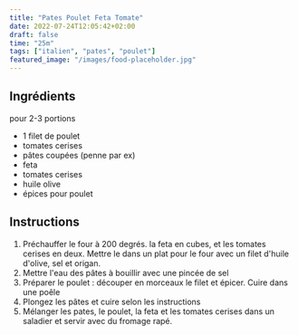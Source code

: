 ```yaml
---
title: "Pates Poulet Feta Tomate"
date: 2022-07-24T12:05:42+02:00 
draft: false
time: "25m"
tags: ["italien", "pates", "poulet"]
featured_image: "/images/food-placeholder.jpg"
---
```


## Ingrédients

pour 2-3 portions

- 1 filet de poulet
- tomates cerises
- pâtes coupées (penne par ex)
- feta
- tomates cerises
- huile olive
- épices pour poulet

## Instructions

1. Préchauffer le four à 200 degrés. la feta en cubes, et les tomates cerises en deux. Mettre le dans un plat pour le four avec un filet d'huile d'olive, sel et origan.
2. Mettre l'eau des pâtes à bouillir avec une pincée de sel
3. Préparer le poulet : découper en morceaux le filet et épicer. Cuire dans une poêle
4. Plongez les pâtes et cuire selon les instructions
5. Mélanger les pates, le poulet, la feta et les tomates cerises dans un saladier et servir avec du fromage rapé.